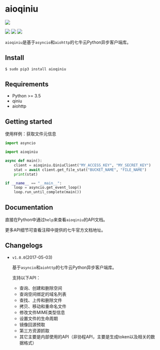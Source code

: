 # aioqiniu

![][qiniu]

![][version] ![][license] ![][python]

`aioqiniu`是基于`asyncio`和`aiohttp`的七牛云Python异步客户端库。

## Install

```bash
$ sudo pip3 install aioqiniu
```

## Requirements

* Python &gt;= 3.5
* qiniu
* aiohttp

## Getting started

使用样例：获取文件元信息

```python
import asyncio

import aioqiniu

async def main():
    client = aioqiniu.QiniuClient("MY_ACCESS_KEY", "MY_SECRET_KEY")
    stat = await client.get_file_stat("BUCKET_NAME", "FILE_NAME")
    print(stat)

if __name__ == "__main__":
    loop = asyncio.get_event_loop()
    loop.run_until_complete(main())
```

## Documentation

直接在Python中通过`help`来查看`aioqiniu`的API文档。

更多API细节可查看注释中提供的七牛官方文档地址。

## Changelogs

* `v1.0.0`(2017-05-03)

    基于`asyncio`和`aiohttp`的七牛云Python异步客户端库。

    支持以下API：

    * 查询、创建和删除空间
    * 查询空间绑定的域名列表
    * 查找、上传和删除文件
    * 拷贝、移动和重命名文件
    * 修改文件MIME类型信息
    * 设置文件的生命周期
    * 镜像回源预取
    * 第三方资源抓取
    * 其它主要是内部使用的API（非协程API，主要是生成token以及相关的数据格式）

[qiniu]: http://assets.qiniu.com/qiniu-204x109.png
[version]: https://img.shields.io/badge/version-1.0.0-blue.svg
[license]: https://img.shields.io/badge/license-MIT-blue.svg
[python]: https://img.shields.io/badge/python-%3E%3D3.5-blue.svg
